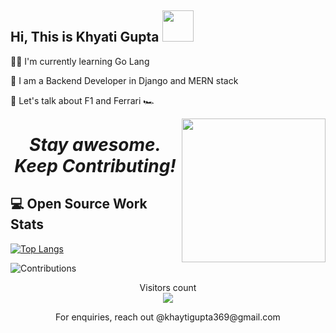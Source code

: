 <h2> Hi, This is Khyati Gupta <img src="https://media.giphy.com/media/mGcNjsfWAjY5AEZNw6/giphy.gif" width="50"></h2>

👩‍💻 I'm currently learning Go Lang

🧠 I am a Backend Developer in Django and MERN stack

💬 Let's talk about F1 and Ferrari 🏎️

<img align='right' src="https://media.giphy.com/media/ieyl9zmCjO4b4t6qoY/giphy.gif" width="230">

<h1 align='center'><i>Stay awesome. Keep Contributing!</i></h1>

## 💻 Open Source Work Stats


[![Top Langs](https://github-readme-stats.vercel.app/api/top-langs/?username=khyatigupta369&layout=compact)](https://github.com/khyatigupta369/github-readme-stats)


![Contributions](https://github-readme-stats.vercel.app/api?username=khyatigupta369&show_icons=true)
<p align="center"> 
  Visitors count<br>
  <img src="https://profile-counter.glitch.me/khyatigupta369/count.svg" />
</p>

<p align='center'>For enquiries, reach out @khaytigupta369@gmail.com </p>


